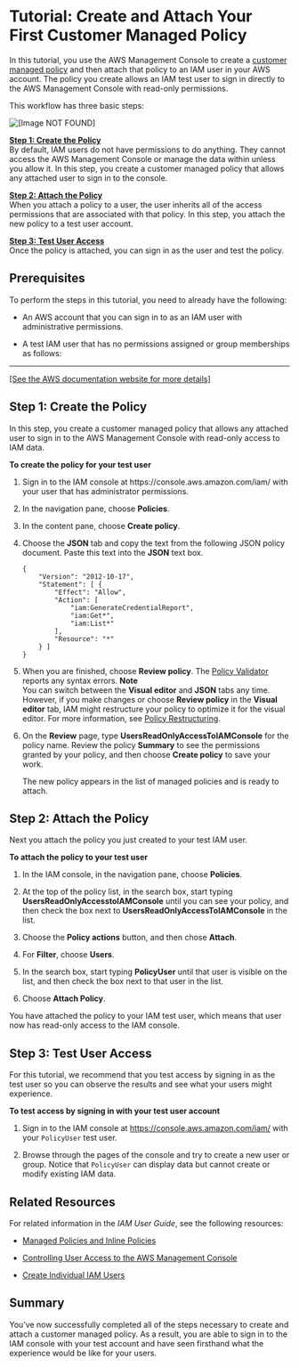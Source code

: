 # Tutorial: Create and Attach Your First Customer Managed Policy<a name="tutorial_managed-policies"></a>

In this tutorial, you use the AWS Management Console to create a [customer managed policy](access_policies_managed-vs-inline.md#customer-managed-policies) and then attach that policy to an IAM user in your AWS account\. The policy you create allows an IAM test user to sign in directly to the AWS Management Console with read\-only permissions\. 

This workflow has three basic steps:

![\[Image NOT FOUND\]](http://docs.aws.amazon.com/IAM/latest/UserGuide/)

**[Step 1: Create the Policy](#step1-create-policy)**  
By default, IAM users do not have permissions to do anything\. They cannot access the AWS Management Console or manage the data within unless you allow it\. In this step, you create a customer managed policy that allows any attached user to sign in to the console\.

**[Step 2: Attach the Policy](#step2-attach-policy)**  
When you attach a policy to a user, the user inherits all of the access permissions that are associated with that policy\. In this step, you attach the new policy to a test user account\.

**[Step 3: Test User Access ](#step3-test-access)**  
Once the policy is attached, you can sign in as the user and test the policy\. 

## Prerequisites<a name="tutorial-managed-policies-prereqs"></a>

To perform the steps in this tutorial, you need to already have the following:

+ An AWS account that you can sign in to as an IAM user with administrative permissions\.

+ A test IAM user that has no permissions assigned or group memberships as follows:  
****    
[\[See the AWS documentation website for more details\]](http://docs.aws.amazon.com/IAM/latest/UserGuide/tutorial_managed-policies.html)

## Step 1: Create the Policy<a name="step1-create-policy"></a>

In this step, you create a customer managed policy that allows any attached user to sign in to the AWS Management Console with read\-only access to IAM data\.

**To create the policy for your test user**

1. Sign in to the IAM console at https://console\.aws\.amazon\.com/iam/ with your user that has administrator permissions\.

1. In the navigation pane, choose **Policies**\. 

1. In the content pane, choose **Create policy**\. 

1. Choose the **JSON** tab and copy the text from the following JSON policy document\. Paste this text into the **JSON** text box\. 

   ```
   {
       "Version": "2012-10-17",
       "Statement": [ {
           "Effect": "Allow",
           "Action": [
               "iam:GenerateCredentialReport",
               "iam:Get*",
               "iam:List*"
           ],
           "Resource": "*"
       } ]
   }
   ```

1. When you are finished, choose **Review policy**\. The [Policy Validator](access_policies_policy-validator.md) reports any syntax errors\.
**Note**  
You can switch between the **Visual editor** and **JSON** tabs any time\. However, if you make changes or choose **Review policy** in the **Visual editor** tab, IAM might restructure your policy to optimize it for the visual editor\. For more information, see [Policy Restructuring](troubleshoot_policies.md#troubleshoot_viseditor-restructure)\.

1. On the **Review** page, type **UsersReadOnlyAccessToIAMConsole** for the policy name\. Review the policy **Summary** to see the permissions granted by your policy, and then choose **Create policy** to save your work\.

   The new policy appears in the list of managed policies and is ready to attach\.

## Step 2: Attach the Policy<a name="step2-attach-policy"></a>

Next you attach the policy you just created to your test IAM user\. 

**To attach the policy to your test user**

1. In the IAM console, in the navigation pane, choose **Policies**\.

1. At the top of the policy list, in the search box, start typing **UsersReadOnlyAccesstoIAMConsole** until you can see your policy, and then check the box next to **UsersReadOnlyAccessToIAMConsole** in the list\. 

1. Choose the **Policy actions** button, and then chose **Attach**\. 

1. For **Filter**, choose **Users**\. 

1. In the search box, start typing **PolicyUser** until that user is visible on the list, and then check the box next to that user in the list\.

1. Choose **Attach Policy**\. 

You have attached the policy to your IAM test user, which means that user now has read\-only access to the IAM console\. 

## Step 3: Test User Access<a name="step3-test-access"></a>

For this tutorial, we recommend that you test access by signing in as the test user so you can observe the results and see what your users might experience\. 

**To test access by signing in with your test user account**

1. Sign in to the IAM console at [https://console\.aws\.amazon\.com/iam/](https://console.aws.amazon.com/iam/) with your `PolicyUser` test user\.

1. Browse through the pages of the console and try to create a new user or group\. Notice that `PolicyUser` can display data but cannot create or modify existing IAM data\.

## Related Resources<a name="tutorial-managed-policies-addl-resources"></a>

For related information in the *IAM User Guide*, see the following resources:

+ [Managed Policies and Inline Policies](access_policies_managed-vs-inline.md)

+ [Controlling User Access to the AWS Management Console](console_controlling-access.md)

+ [Create Individual IAM Users](best-practices.md#create-iam-users)

## Summary<a name="tutorial-managed-policies-summary"></a>

You’ve now successfully completed all of the steps necessary to create and attach a customer managed policy\. As a result, you are able to sign in to the IAM console with your test account and have seen firsthand what the experience would be like for your users\.
